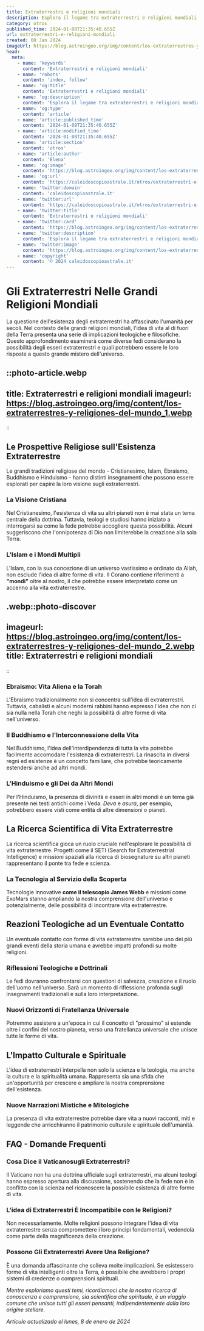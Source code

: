 ```yaml
---
title: Extraterrestri e religioni mondiali
description: Esplora il legame tra extraterrestri e religioni mondiali; teorie sorprendenti e impatti culturali. Scopri di più!
category: otros
published_time: 2024-01-08T21:35:40.655Z
url: extraterrestri-e-religioni-mondiali
created: 08 Jan 2024
imageUrl: https://blog.astroingeo.org/img/content/los-extraterrestres-y-religiones-del-mundo_1.webp
head:
  meta:
    - name: 'keywords'
      content: 'Extraterrestri e religioni mondiali'
    - name: 'robots'
      content: 'index, follow'
    - name: 'og:title'
      content: 'Extraterrestri e religioni mondiali'
    - name: 'og:description'
      content: 'Esplora il legame tra extraterrestri e religioni mondiali; teorie sorprendenti e impatti culturali. Scopri di più!'
    - name: 'og:type'
      content: 'article'
    - name: 'article:published_time'
      content: '2024-01-08T21:35:40.655Z'
    - name: 'article:modified_time'
      content: '2024-01-08T21:35:40.655Z'
    - name: 'article:section'
      content: 'otros'
    - name: 'article:author'
      content: 'Elena'
    - name: 'og:image'
      content: 'https://blog.astroingeo.org/img/content/los-extraterrestres-y-religiones-del-mundo_1.webp'
    - name: 'og:url'
      content: 'https://caleidoscopioastrale.it/otros/extraterrestri-e-religioni-mondiali'
    - name: 'twitter:domain'
      content: 'caleidoscopioastrale.it'
    - name: 'twitter:url'
      content: 'https://caleidoscopioastrale.it/otros/extraterrestri-e-religioni-mondiali'
    - name: 'twitter:title'
      content: 'Extraterrestri e religioni mondiali'
    - name: 'twitter:card'
      content: 'https://blog.astroingeo.org/img/content/los-extraterrestres-y-religiones-del-mundo_1.webp'
    - name: 'twitter:description'
      content: 'Esplora il legame tra extraterrestri e religioni mondiali; teorie sorprendenti e impatti culturali. Scopri di più!'
    - name: 'twitter:image'
      content: 'https://blog.astroingeo.org/img/content/los-extraterrestres-y-religiones-del-mundo_1.webp'
    - name: 'copyright'
      content: '© 2024 caleidoscopioastrale.it'
---
```

# Gli Extraterrestri Nelle Grandi Religioni Mondiali

La questione dell'esistenza degli extraterrestri ha affascinato l'umanità per secoli. Nel contesto delle grandi religioni mondiali, l'idea di vita al di fuori della Terra presenta una serie di implicazioni teologiche e filosofiche. Questo approfondimento esaminerà come diverse fedi considerano la possibilità degli esseri extraterrestri e quali potrebbero essere le loro risposte a questo grande mistero dell'universo.

::photo-article.webp
---
title: Extraterrestri e religioni mondiali
imageurl: https://blog.astroingeo.org/img/content/los-extraterrestres-y-religiones-del-mundo_1.webp
---
::

## Le Prospettive Religiose sull'Esistenza Extraterrestre

Le grandi tradizioni religiose del mondo - Cristianesimo, Islam, Ebraismo, Buddhismo e Hinduismo - hanno distinti insegnamenti che possono essere esplorati per capire la loro visione sugli extraterrestri.

### La Visione Cristiana

Nel Cristianesimo, l'esistenza di vita su altri pianeti non è mai stata un tema centrale della dottrina. Tuttavia, teologi e studiosi hanno iniziato a interrogarsi su come la fede potrebbe accogliere questa possibilità. Alcuni suggeriscono che l'onnipotenza di Dio non limiterebbe la creazione alla sola Terra.

### L'Islam e i Mondi Multipli

L'Islam, con la sua concezione di un universo vastissimo e ordinato da Allah, non esclude l'idea di altre forme di vita. Il Corano contiene riferimenti a **"mondi"** oltre al nostro, il che potrebbe essere interpretato come un accenno alla vita extraterrestre.

.webp::photo-discover
---
imageurl: https://blog.astroingeo.org/img/content/los-extraterrestres-y-religiones-del-mundo_2.webp
title: Extraterrestri e religioni mondiali
---
::

### Ebraismo: Vita Aliena e la Torah

L'Ebraismo tradizionalmente non si concentra sull'idea di extraterrestri. Tuttavia, cabalisti e alcuni moderni rabbini hanno espresso l'idea che non ci sia nulla nella Torah che neghi la possibilità di altre forme di vita nell'universo.

### Il Buddhismo e l'Interconnessione della Vita

Nel Buddhismo, l'idea dell'interdipendenza di tutta la vita potrebbe facilmente accomodare l'esistenza di extraterrestri. La rinascita in diversi regni ed esistenze è un concetto familiare, che potrebbe teoricamente estendersi anche ad altri mondi.

### L'Hinduismo e gli Dei da Altri Mondi

Per l'Hinduismo, la presenza di divinità e esseri in altri mondi è un tema già presente nei testi antichi come i Veda. *Deva* e *asura*, per esempio, potrebbero essere visti come entità di altre dimensioni o pianeti.

## La Ricerca Scientifica di Vita Extraterrestre

La ricerca scientifica gioca un ruolo cruciale nell'esplorare le possibilità di vita extraterrestre. Progetti come il SETI (Search for Extraterrestrial Intelligence) e missioni spaziali alla ricerca di biosegnature su altri pianeti rappresentano il ponte tra fede e scienza.

### La Tecnologia al Servizio della Scoperta

Tecnologie innovative **come il telescopio James Webb** e missioni come ExoMars stanno ampliando la nostra comprensione dell'universo e potenzialmente, delle possibilità di incontrare vita extraterrestre.

## Reazioni Teologiche ad un Eventuale Contatto

Un eventuale contatto con forme di vita extraterrestre sarebbe uno dei più grandi eventi della storia umana e avrebbe impatti profondi su molte religioni.

### Riflessioni Teologiche e Dottrinali

Le fedi dovranno confrontarsi con questioni di salvezza, creazione e il ruolo dell'uomo nell'universo. Sarà un momento di riflessione profonda sugli insegnamenti tradizionali e sulla loro interpretazione.

### Nuovi Orizzonti di Fratellanza Universale

Potremmo assistere a un'epoca in cui il concetto di "prossimo" si estende oltre i confini del nostro pianeta, verso una fratellanza universale che unisce tutte le forme di vita.

## L'Impatto Culturale e Spirituale

L'idea di extraterrestri interpella non solo la scienza e la teologia, ma anche la cultura e la spiritualità umana. Rappresenta sia una sfida che un'opportunità per crescere e ampliare la nostra comprensione dell'esistenza.

### Nuove Narrazioni Mistiche e Mitologiche

La presenza di vita extraterrestre potrebbe dare vita a nuovi racconti, miti e leggende che arricchiranno il patrimonio culturale e spirituale dell'umanità.

## FAQ - Domande Frequenti

### Cosa Dice il Vaticanosugli Extraterrestri?
Il Vaticano non ha una dottrina ufficiale sugli extraterrestri, ma alcuni teologi hanno espresso apertura alla discussione, sostenendo che la fede non è in conflitto con la scienza nel riconoscere la possibile esistenza di altre forme di vita.

### L'idea di Extraterrestri È Incompatibile con le Religioni?
Non necessariamente. Molte religioni possono integrare l'idea di vita extraterrestre senza compromettere i loro principi fondamentali, vedendola come parte della magnificenza della creazione.

### Possono Gli Extraterrestri Avere Una Religione?
È una domanda affascinante che solleva molte implicazioni. Se esistessero forme di vita intelligenti oltre la Terra, è possibile che avrebbero i propri sistemi di credenze o comprensioni spirituali.

*Mentre esploriamo questi temi, ricordiamoci che la nostra ricerca di conoscenza e comprensione, sia scientifica che spirituale, è un viaggio comune che unisce tutti gli esseri pensanti, indipendentemente dalla loro origine stellare.*

_Artículo actualizado el lunes, 8 de enero de 2024_